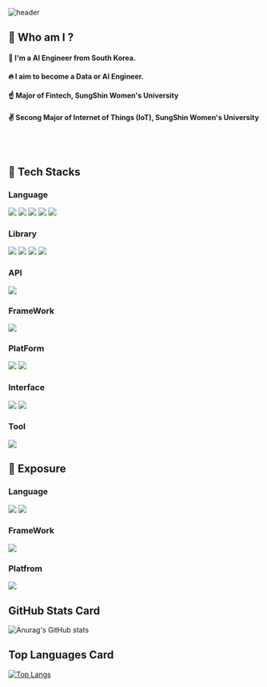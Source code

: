<div>
  
  <!--Header-->
  ![header](https://capsule-render.vercel.app/api?type=waving&color=gradient&height=300&section=header&text=Welcome%20to%20my%20Github%F0%9F%A4%97)
  
</div>

<div>
  <!--Body-->
  
  ## 💙 Who am I ?
  #### :raising_hand: I'm a AI Engineer from South Korea.<br/>
  #### :fire: I aim to become a Data or AI Engineer.<br/>
  #### :point_up: Major of Fintech, SungShin Women's University
  #### :v: Secong Major of Internet of Things (IoT), SungShin Women's University
  <br/>
  <br/>
  
  ## 💪 Tech Stacks
  ### Language
  <!--Python-->
  <img src="https://img.shields.io/badge/Python-3776AB?style=flat-square&logo=Python&logoColor=white"/>
  <!--MySQL-->
  <img src="https://img.shields.io/badge/Mysql-4479A1?style=flat-square&logo=mysql&logoColor=white"/>
  <!--markdown-->
  <img src="https://img.shields.io/badge/Markdown-000000?style=flat-square&logo=markdown&logoColor=white"/>
  <!--Linux-->
  <img src="https://img.shields.io/badge/Linux-FCC624?style=flat-square&logo=Linux&logoColor=black"/>
  <!--JSON-->
  <img src="https://img.shields.io/badge/JSON-000000?style=flat-square&logo=JSON&logoColor=white"/>

  ### Library
  <!--Selenium-->
  <img src="https://img.shields.io/badge/Selenium-43B02A?style=flat-square&logo=Selenium&logoColor=white"/>
  <!--BeautifulSoup-->
  <img src="https://img.shields.io/badge/BeautifulSoup-033963?style=flat-square&logo=BeautifulSoup&logoColor=white"/>
  <!--scikit-learn-->
  <img src="https://img.shields.io/badge/Scikitlearn-F7931E?style=flat-square&logo=scikitlearn&logoColor=white"/>
  <!--Pandas-->
  <img src="https://img.shields.io/badge/Pandas-150458?style=flat-square&logo=pandas&logoColor=white"/>

  ### API
  <img src="https://img.shields.io/badge/Flask-3BABC3?style=flat-square&logo=figma&logoColor=white"/>
  
  ### FrameWork
  <!--Airflow-->
  <img src="https://img.shields.io/badge/Airflow-017CEE?style=flat-square&logo=apacheairflow&logoColor=white"/>

  ### PlatForm
  <!--HuggingFace-->
  <img src="https://img.shields.io/badge/HuggingFace-FCC624?style=huggingface&logo=huggingface&logoColor=black"/>
  <!--AWS-->
  <img src="https://img.shields.io/badge/AWS-F38020?style=huggingface&logo=AWS&logoColor=white"/>

  ### Interface
  <!--Gradio-->
  <img src="https://img.shields.io/badge/Gradio-F97316?style=flat-square&logo=gradio&logoColor=white"/>
  <!--Streamlit-->
  <img src="https://img.shields.io/badge/Streamlit-FF4B4B?style=flat-square&logo=streamlit&logoColor=white"/>

  ### Tool
  <!--Figma-->
  <img src="https://img.shields.io/badge/Figma-F24E1E?style=flat-square&logo=Figma&logoColor=white"/>
  <br/>


  
  ## 📕 Exposure
  ### Language
  <!--C++-->
  <img src="https://img.shields.io/badge/C++-00599C?style=flat-square&logo=cplusplus&logoColor=white"/>
  <!--PostgreSQL-->
  <img src="https://img.shields.io/badge/PostgreSQL-4169E1?style=flat-square&logo=postgresql&logoColor=white"/>
  
  
  ### FrameWork
  <!--Kubernetes-->
  <img src="https://img.shields.io/badge/Kubernetes-326CE5?style=flat-square&logo=kubernetes&logoColor=white"/>
  
  ### Platfrom
  <!--Grafana-->
  <img src="https://img.shields.io/badge/Grafana-F46800?style=flat-square&logo=grafana&logoColor=white"/>
  <br/>




  ## GitHub Stats Card
  ![Anurag's GitHub stats](https://github-readme-stats.vercel.app/api?username=Kimheekyo35&show_icons=true&theme=radical)


  ## Top Languages Card
  [![Top Langs](https://github-readme-stats.vercel.app/api/top-langs/?username=Kimheekyo35)](https://github.com/anuraghazra/github-readme-stats)

  

<!--
**Kimheekyo35/Kimheekyo35** is a ✨ _special_ ✨ repository because its `README.md` (this file) appears on your GitHub profile.

Here are some ideas to get you started:

- 🔭 I’m currently working on ...
- 🌱 I’m currently learning ...
- 👯 I’m looking to collaborate on ...
- 🤔 I’m looking for help with ...
- 💬 Ask me about ...
- 📫 How to reach me: ...
- 😄 Pronouns: ...
- ⚡ Fun fact: ...
-->
